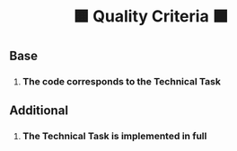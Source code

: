 <h1 align="center">
  🟧 Quality Criteria ⬛️
</h1>

## **Base**

1. ### The code corresponds to the **Technical Task**

## Additional

1. ### The Technical **Task is implemented** in full
